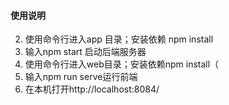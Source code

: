 #### 使用说明

2.  使用命令行进入app 目录；安装依赖 npm install 
3.  输入npm start 启动后端服务器
4.  使用命令行进入web目录；安装依赖npm install（
5.  输入npm run serve运行前端
6.  在本机打开http://localhost:8084/
